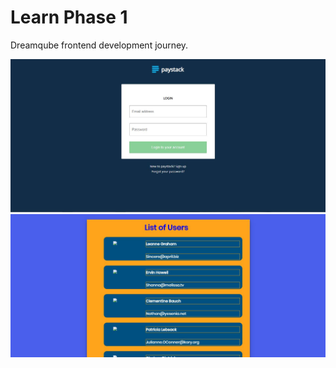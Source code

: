 # Learn Phase 1
Dreamqube frontend development journey.

![Screenshot of cloned page](./img/capture.jpg)
![Screenshot of cloned page](./img/FetchAPI.JPG)
